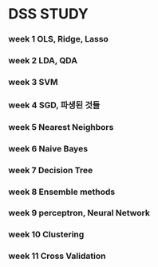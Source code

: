 # DSS STUDY

### week 1 OLS, Ridge, Lasso
### week 2 LDA, QDA
### week 3 SVM
### week 4 SGD, 파생된 것들
### week 5 Nearest Neighbors
### week 6 Naive Bayes
### week 7 Decision Tree
### week 8 Ensemble methods
### week 9 perceptron, Neural Network
### week 10 Clustering
### week 11 Cross Validation

